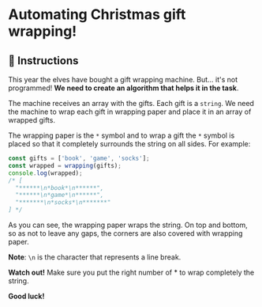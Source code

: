 # Automating Christmas gift wrapping!

## 🔢 Instructions

This year the elves have bought a gift wrapping machine. But... it's not programmed! **We need to create an algorithm that helps it in the task**.

The machine receives an array with the gifts. Each gift is a `string`. We need the machine to wrap each gift in wrapping paper and place it in an array of wrapped gifts.

The wrapping paper is the `*` symbol and to wrap a gift the `*` symbol is placed so that it completely surrounds the string on all sides. For example:

```javascript
const gifts = ['book', 'game', 'socks'];
const wrapped = wrapping(gifts);
console.log(wrapped);
/* [
  "******\n*book*\n******",
  "******\n*game*\n******",
  "*******\n*socks*\n*******"
] */
```

As you can see, the wrapping paper wraps the string. On top and bottom, so as not to leave any gaps, the corners are also covered with wrapping paper.

**Note**: `\n` is the character that represents a line break.

**Watch out!** Make sure you put the right number of \* to wrap completely the string.

**Good luck!**
